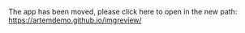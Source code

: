 The app has been moved, please click here to open in the new path: https://artemdemo.github.io/imgreview/